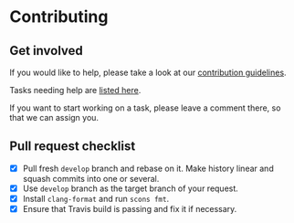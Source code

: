 # Contributing

## Get involved

If you would like to help, please take a look at our [contribution guidelines](https://roc-streaming.org/toolkit/docs/development/contribution_guidelines.html).

Tasks needing help are [listed here](https://github.com/roc-streaming/roc-toolkit/labels/help%20wanted).

If you want to start working on a task, please leave a comment there, so that we can assign you.

## Pull request checklist

- [x] Pull fresh `develop` branch and rebase on it. Make history linear and squash commits into one or several.
- [x] Use `develop` branch as the target branch of your request.
- [x] Install `clang-format` and run `scons fmt`.
- [x] Ensure that Travis build is passing and fix it if necessary.
